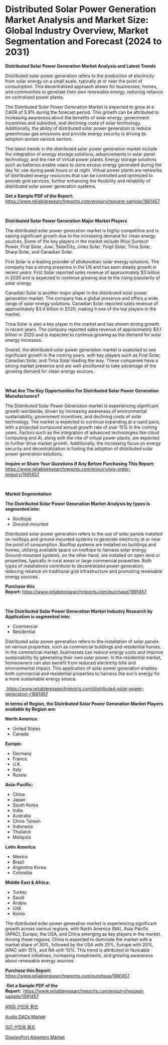 <p><h1>Distributed Solar Power Generation Market Analysis and Market Size: Global Industry Overview, Market Segmentation and Forecast (2024 to 2031)</h1></p><p><strong>Distributed Solar Power Generation Market Analysis and Latest Trends</strong></p>
<p><p>Distributed solar power generation refers to the production of electricity from solar energy on a small scale, typically at or near the point of consumption. This decentralized approach allows for businesses, homes, and communities to generate their own renewable energy, reducing reliance on centralized power plants.</p><p>The Distributed Solar Power Generation Market is expected to grow at a CAGR of 5.9% during the forecast period. This growth can be attributed to increasing awareness about the benefits of solar energy, government incentives and subsidies, and declining costs of solar technology. Additionally, the ability of distributed solar power generation to reduce greenhouse gas emissions and provide energy security is driving its adoption across various sectors.</p><p>The latest trends in the distributed solar power generation market include the integration of energy storage solutions, advancements in solar panel technology, and the rise of virtual power plants. Energy storage solutions such as batteries enable users to store excess energy generated during the day for use during peak hours or at night. Virtual power plants are networks of distributed energy resources that can be controlled and optimized to provide grid services, further enhancing the flexibility and reliability of distributed solar power generation systems.</p></p>
<p><strong>Get a Sample PDF of the Report:&nbsp;</strong> <a href="https://www.reliableresearchreports.com/enquiry/request-sample/1991457">https://www.reliableresearchreports.com/enquiry/request-sample/1991457</a></p>
<p>&nbsp;</p>
<p><strong>Distributed Solar Power Generation Major Market Players</strong></p>
<p><p>The distributed solar power generation market is highly competitive and is seeing significant growth due to the increasing demand for clean energy sources. Some of the key players in the market include Wuxi Suntech Power, First Solar, Juwi, SolarCity, Jinko Solar, Yingli Solar, Trina Solar, Sharp Solar, and Canadian Solar.</p><p>First Solar is a leading provider of photovoltaic solar energy solutions. The company has a strong presence in the US and has seen steady growth in recent years. First Solar reported sales revenue of approximately $3 billion in 2020 and is expected to continue growing due to the rising popularity of solar energy.</p><p>Canadian Solar is another major player in the distributed solar power generation market. The company has a global presence and offers a wide range of solar energy solutions. Canadian Solar reported sales revenue of approximately $3.4 billion in 2020, making it one of the top players in the market.</p><p>Trina Solar is also a key player in the market and has shown strong growth in recent years. The company reported sales revenue of approximately $3.1 billion in 2020 and is expected to continue growing as the demand for solar energy increases.</p><p>Overall, the distributed solar power generation market is expected to see significant growth in the coming years, with key players such as First Solar, Canadian Solar, and Trina Solar leading the way. These companies have a strong market presence and are well-positioned to take advantage of the growing demand for clean energy sources.</p></p>
<p>&nbsp;</p>
<p><strong>What Are The Key Opportunities For Distributed Solar Power Generation Manufacturers?</strong></p>
<p><p>The Distributed Solar Power Generation market is experiencing significant growth worldwide, driven by increasing awareness of environmental sustainability, government incentives, and declining costs of solar technology. The market is expected to continue expanding at a rapid pace, with a projected compound annual growth rate of over 15% in the coming years. Factors such as the integration of advanced technologies like cloud computing and AI, along with the rise of virtual power plants, are expected to further drive market growth. Additionally, the increasing focus on energy security and decentralization is fueling the adoption of distributed solar power generation solutions.</p></p>
<p><strong>Inquire or Share Your Questions If Any Before Purchasing This Report:</strong> <a href="https://www.reliableresearchreports.com/enquiry/pre-order-enquiry/1991457">https://www.reliableresearchreports.com/enquiry/pre-order-enquiry/1991457</a></p>
<p>&nbsp;</p>
<p><strong>Market Segmentation</strong></p>
<p><strong>The Distributed Solar Power Generation Market Analysis by types is segmented into:</strong></p>
<p><ul><li>Rooftops</li><li>Ground-mounted</li></ul></p>
<p><p>Distributed solar power generation refers to the use of solar panels installed on rooftops and ground-mounted systems to generate electricity at or near the point of consumption. Rooftop systems are installed on buildings and homes, utilizing available space on rooftops to harness solar energy. Ground-mounted systems, on the other hand, are installed on open land or properties, typically in rural areas or large commercial properties. Both types of installations contribute to decentralized power generation, reducing reliance on traditional grid infrastructure and promoting renewable energy sources.</p></p>
<p><strong>Purchase this Report:&nbsp;</strong><a href="https://www.reliableresearchreports.com/purchase/1991457">https://www.reliableresearchreports.com/purchase/1991457</a></p>
<p>&nbsp;</p>
<p><strong>The Distributed Solar Power Generation Market Industry Research by Application is segmented into:</strong></p>
<p><ul><li>Commercial</li><li>Residential</li></ul></p>
<p><p>Distributed solar power generation refers to the installation of solar panels on various properties, such as commercial buildings and residential homes. In the commercial market, businesses can reduce energy costs and improve sustainability by generating their own solar power. In the residential market, homeowners can also benefit from reduced electricity bills and environmental impact. This application of solar power generation enables both commercial and residential properties to harness the sun's energy for a more sustainable energy source.</p></p>
<p><a href="https://www.reliableresearchreports.com/distributed-solar-power-generation-r1991457">&nbsp;https://www.reliableresearchreports.com/distributed-solar-power-generation-r1991457</a></p>
<p><strong>In terms of Region, the Distributed Solar Power Generation Market Players available by Region are:</strong></p>
<p>
    <p> <strong> North America: </strong>
        <ul>
            <li>United States</li>
            <li>Canada</li>
        </ul>
        </p> 
    <p> <strong> Europe: </strong>
        <ul>
            <li>Germany</li>
            <li>France</li>
            <li>U.K.</li>
            <li>Italy</li>
            <li>Russia</li>
        </ul>
        </p> 
    <p> <strong> Asia-Pacific: </strong>
        <ul>
            <li>China</li>
            <li>Japan</li>
            <li>South Korea</li>
            <li>India</li>
            <li>Australia</li>
            <li>China Taiwan</li>
            <li>Indonesia</li>
            <li>Thailand</li>
            <li>Malaysia</li>
        </ul>
        </p> 
    <p> <strong> Latin America: </strong>
        <ul>
            <li>Mexico</li>
            <li>Brazil</li>
            <li>Argentina Korea</li>
            <li>Colombia</li>
        </ul>
        </p> 
    <p> <strong> Middle East & Africa: </strong>
        <ul>
            <li>Turkey</li>
            <li>Saudi</li>
            <li>Arabia</li>
            <li>UAE</li>
            <li>Korea</li>
        </ul>
    </p>
    </p>
<p><p>The distributed solar power generation market is experiencing significant growth across various regions, with North America (NA), Asia-Pacific (APAC), Europe, the USA, and China emerging as key players in the market. Among these regions, China is expected to dominate the market with a market share of 30%, followed by the USA with 25%, Europe with 20%, APAC with 15%, and NA with 10%. This trend is attributed to favorable government initiatives, increasing investments, and growing awareness about renewable energy sources.</p></p>
<p><strong>Purchase this Report: </strong><a href="https://www.reliableresearchreports.com/purchase/1991457">https://www.reliableresearchreports.com/purchase/1991457</a></p>
<p>&nbsp;<strong>Get a Sample PDF of the Report:&nbsp;&nbsp;</strong><a href="https://www.reliableresearchreports.com/enquiry/request-sample/1991457">https://www.reliableresearchreports.com/enquiry/request-sample/1991457</a></p>
<p><strong></strong></p>
<p><p><a href="https://github.com/mithunmistry2258/Market-Research-Report-List-1/blob/main/6165010158965.md">ANSI 산업용 펌프</a></p><p><a href="https://github.com/qrkceaah30/Market-Research-Report-List-1/blob/main/audio-dacs-market.md">Audio DACs Market</a></p><p><a href="https://github.com/DavidRobb19/Market-Research-Report-List-1/blob/main/3548926158964.md">ISO 산업용 펌프</a></p><p><a href="https://github.com/lsapaaep8/Market-Research-Report-List-1/blob/main/displayport-adapters-market.md">DisplayPort Adapters Market</a></p></p>